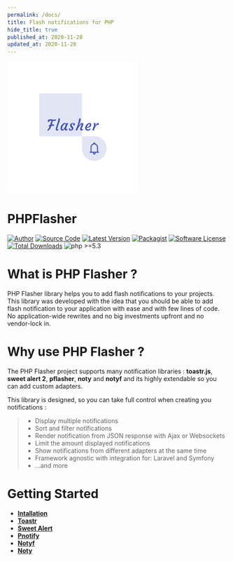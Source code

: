 ```yaml
---
permalink: /docs/
title: Flash notifications for PHP
hide_title: true
published_at: 2020-11-28
updated_at: 2020-11-28
---
```


<div class="text-center mb-8">
    <img id="logo" src="/static/php-flasher.png" height="300px" width="300px" alt="PHP Flasher">
    <h1 class="text-indigo-900 mt-1">
        PHP<span class="text-indigo-500">Flasher</span>
    </h1>
</div>

[![Author](https://img.shields.io/badge/author-@yoeunes-blue.svg)](https://www.linkedin.com/in/younes-khoubza/)
[![Source Code](https://img.shields.io/badge/source-php--flasher/flasher-blue.svg?style=flat-square)](https://github.com/php-flasher/flasher)
[![Latest Version](https://img.shields.io/github/tag/php-flasher/flasher.svg)](https://github.com/php-flasher/flasher/releases)
[![Packagist](https://img.shields.io/badge/packagist-php--flasher/flasher-orange.svg?style=flat-square)](https://packagist.org/packages/php-flasher/flasher)
[![Software License](https:////img.shields.io/badge/license-MIT-brightgreen.svg)](https://github.com/php-flasher/flasher/blob/master/LICENSE)
[![Total Downloads](https://img.shields.io/packagist/dt/php-flasher/flasher.svg)](https://packagist.org/packages/php-flasher/flasher)
![php >=5.3](https://img.shields.io/packagist/php-v/php-flasher/flasher.svg?style=flat-square)


# What is PHP Flasher ?

PHP Flasher library helps you to add flash notifications to your projects. 
This library was developed with the idea that you should
be able to add flash notification to your application with ease and with few lines of code. No application-wide
rewrites and no big investments upfront and no vendor-lock in.

# Why use PHP Flasher ?

The PHP Flasher project supports many notification libraries : __toastr.js__, __sweet alert 2__, __pflasher__, __noty__ and __notyf__
and its highly extendable so you can add custom adapters.

This library is designed, so you can take full control when creating you notifications :

> * Display multiple notifications
> * Sort and filter notifications
> * Render notification from JSON response with Ajax or Websockets
> * Limit the amount displayed notifications
> * Show notifications from different adapters at the same time
> * Framework agnostic with integration for: Laravel and Symfony
> * ...and more

# Getting Started

* **[Intallation]()**
* **[Toastr]()**
* **[Sweet Alert]()**
* **[Pnotify]()**
* **[Notyf]()**
* **[Noty](/docs/noty)**
